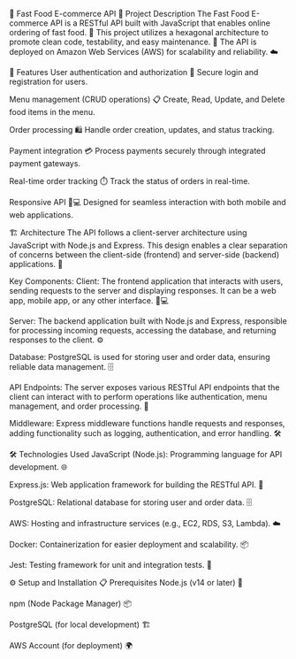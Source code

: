 🍔 Fast Food E-commerce API
📜 Project Description
The Fast Food E-commerce API is a RESTful API built with JavaScript that enables online ordering of fast food. 🍕 This project utilizes a hexagonal architecture to promote clean code, testability, and easy maintenance. 🔧 The API is deployed on Amazon Web Services (AWS) for scalability and reliability. ☁️

🌟 Features
User authentication and authorization 🔐
Secure login and registration for users.

Menu management (CRUD operations) 📋
Create, Read, Update, and Delete food items in the menu.

Order processing 🛍️
Handle order creation, updates, and status tracking.

Payment integration 💳
Process payments securely through integrated payment gateways.

Real-time order tracking ⏱️
Track the status of orders in real-time.

Responsive API 📱💻
Designed for seamless interaction with both mobile and web applications.

🏗️ Architecture
The API follows a client-server architecture using JavaScript with Node.js and Express. This design enables a clear separation of concerns between the client-side (frontend) and server-side (backend) applications. 🔄

Key Components:
Client: The frontend application that interacts with users, sending requests to the server and displaying responses. It can be a web app, mobile app, or any other interface. 📱💻

Server: The backend application built with Node.js and Express, responsible for processing incoming requests, accessing the database, and returning responses to the client. ⚙️

Database: PostgreSQL is used for storing user and order data, ensuring reliable data management. 🗄️

API Endpoints: The server exposes various RESTful API endpoints that the client can interact with to perform operations like authentication, menu management, and order processing. 📡

Middleware: Express middleware functions handle requests and responses, adding functionality such as logging, authentication, and error handling. 🛠️

🛠️ Technologies Used
JavaScript (Node.js): Programming language for API development. 🌐

Express.js: Web application framework for building the RESTful API. 🚀

PostgreSQL: Relational database for storing user and order data. 🗄️

AWS: Hosting and infrastructure services (e.g., EC2, RDS, S3, Lambda). ☁️

Docker: Containerization for easier deployment and scalability. 📦

Jest: Testing framework for unit and integration tests. 🧪

⚙️ Setup and Installation
📋 Prerequisites
Node.js (v14 or later) 🌿

npm (Node Package Manager) 📦

PostgreSQL (for local development) 🏗️

AWS Account (for deployment) 🌍
